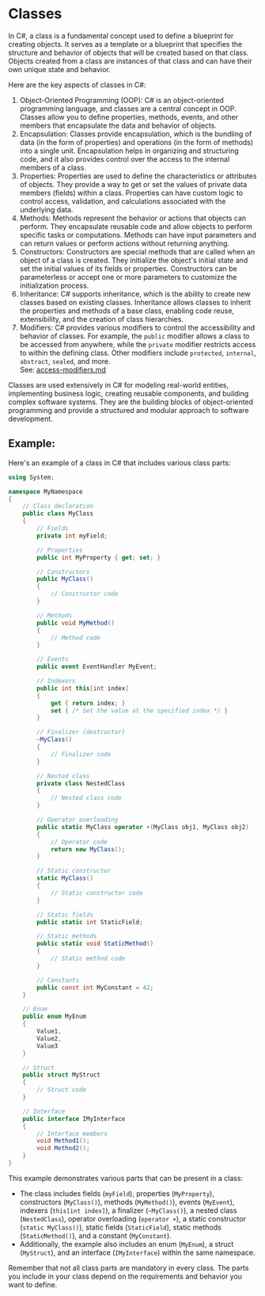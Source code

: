 # Classes

In C#, a class is a fundamental concept used to define a blueprint for creating objects. It serves as a template or a blueprint that specifies the structure and behavior of objects that will be created based on that class. Objects created from a class are instances of that class and can have their own unique state and behavior.

Here are the key aspects of classes in C#:

1. Object-Oriented Programming (OOP): C# is an object-oriented programming language, and classes are a central concept in OOP. Classes allow you to define properties, methods, events, and other members that encapsulate the data and behavior of objects.
2. Encapsulation: Classes provide encapsulation, which is the bundling of data (in the form of properties) and operations (in the form of methods) into a single unit. Encapsulation helps in organizing and structuring code, and it also provides control over the access to the internal members of a class.
3. Properties: Properties are used to define the characteristics or attributes of objects. They provide a way to get or set the values of private data members (fields) within a class. Properties can have custom logic to control access, validation, and calculations associated with the underlying data.
4. Methods: Methods represent the behavior or actions that objects can perform. They encapsulate reusable code and allow objects to perform specific tasks or computations. Methods can have input parameters and can return values or perform actions without returning anything.
5. Constructors: Constructors are special methods that are called when an object of a class is created. They initialize the object's initial state and set the initial values of its fields or properties. Constructors can be parameterless or accept one or more parameters to customize the initialization process.
6. Inheritance: C# supports inheritance, which is the ability to create new classes based on existing classes. Inheritance allows classes to inherit the properties and methods of a base class, enabling code reuse, extensibility, and the creation of class hierarchies.
7. Modifiers: C# provides various modifiers to control the accessibility and behavior of classes. For example, the `public` modifier allows a class to be accessed from anywhere, while the `private` modifier restricts access to within the defining class. Other modifiers include `protected`, `internal`, `abstract`, `sealed`, and more. \
   See: [access-modifiers.md](variables/access-modifiers.md "mention")

Classes are used extensively in C# for modeling real-world entities, implementing business logic, creating reusable components, and building complex software systems. They are the building blocks of object-oriented programming and provide a structured and modular approach to software development.

## Example:

Here's an example of a class in C# that includes various class parts:

```csharp
using System;

namespace MyNamespace
{
    // Class declaration
    public class MyClass
    {
        // Fields
        private int myField;

        // Properties
        public int MyProperty { get; set; }

        // Constructors
        public MyClass()
        {
            // Constructor code
        }

        // Methods
        public void MyMethod()
        {
            // Method code
        }

        // Events
        public event EventHandler MyEvent;

        // Indexers
        public int this[int index]
        {
            get { return index; }
            set { /* Set the value at the specified index */ }
        }

        // Finalizer (destructor)
        ~MyClass()
        {
            // Finalizer code
        }

        // Nested class
        private class NestedClass
        {
            // Nested class code
        }

        // Operator overloading
        public static MyClass operator +(MyClass obj1, MyClass obj2)
        {
            // Operator code
            return new MyClass();
        }

        // Static constructor
        static MyClass()
        {
            // Static constructor code
        }

        // Static fields
        public static int StaticField;

        // Static methods
        public static void StaticMethod()
        {
            // Static method code
        }

        // Constants
        public const int MyConstant = 42;
    }

    // Enum
    public enum MyEnum
    {
        Value1,
        Value2,
        Value3
    }

    // Struct
    public struct MyStruct
    {
        // Struct code
    }

    // Interface
    public interface IMyInterface
    {
        // Interface members
        void Method1();
        void Method2();
    }
}
```

This example demonstrates various parts that can be present in a class:

* The class includes fields (`myField`), properties (`MyProperty`), constructors (`MyClass()`), methods (`MyMethod()`), events (`MyEvent`), indexers (`this[int index]`), a finalizer (`~MyClass()`), a nested class (`NestedClass`), operator overloading (`operator +`), a static constructor (`static MyClass()`), static fields (`StaticField`), static methods (`StaticMethod()`), and a constant (`MyConstant`).
* Additionally, the example also includes an enum (`MyEnum`), a struct (`MyStruct`), and an interface (`IMyInterface`) within the same namespace.

Remember that not all class parts are mandatory in every class. The parts you include in your class depend on the requirements and behavior you want to define.
